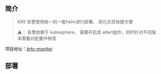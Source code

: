 
## 简介

>   K8S 告警使用统一的一套helm进行部署， 简化实现快捷方便
>   
>   ⚠️： 告警依赖于 kubesphere， 需要开启其 altert组件，同时针对不同版本需要对配置作修改

项目地址：[brtc-monitor](https://git.baijiashilian.com/cloud/BRTC/brtc-monitor)


## 部署